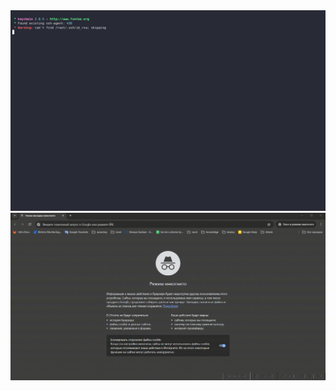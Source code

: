 <img src="https://github.com/alwis-education/AsciiArtify/blob/master/doc/vid1.gif">



<img src="https://github.com/alwis-education/AsciiArtify/blob/master/doc/vid2.gif">
